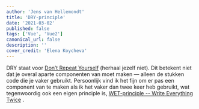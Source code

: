```yaml
---
author: 'Jens van Hellemondt'
title: 'DRY-principle'
date: '2021-03-02' 
published: false
tags: ['Vue', 'Vue2']
canonical_url: false 
description: ''
cover_credit: 'Elena Koycheva'
---
```


DRY staat voor [Don’t Repeat Yourself](https://en.wikipedia.org/wiki/Don%27t_repeat_yourself) (herhaal jezelf niet). Dit
betekent niet dat je overal aparte componenten van moet maken — alleen de stukken code die je vaker gebruikt.
Persoonlijk vind ik het fijn om er pas een component van te maken als ik het vaker dan twee keer heb gebruikt, wat
tegenwoordig ook een eigen principle
is, [WET-principle -- Write Everything Twice](https://dev.to/wuz/stop-trying-to-be-so-dry-instead-write-everything-twice-wet-5g33)
. 
